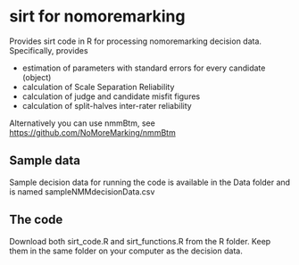 # sirt for nomoremarking

Provides sirt code in R for processing nomoremarking decision data. Specifically, provides 
* estimation of parameters with standard errors for every candidate (object)
* calculation of Scale Separation Reliability
* calculation of judge and candidate misfit figures
* calculation of split-halves inter-rater reliability

Alternatively you can use nmmBtm, see https://github.com/NoMoreMarking/nmmBtm

## Sample data
Sample decision data for running the code is available in the Data folder and is named sampleNMMdecisionData.csv

## The code
Download both sirt_code.R and sirt_functions.R from the R folder. Keep them in the same folder on your computer as the decision data.

